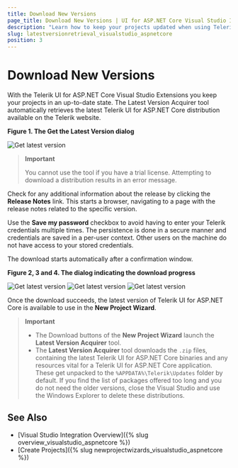 ```yaml
---
title: Download New Versions
page_title: Download New Versions | UI for ASP.NET Core Visual Studio Integration
description: "Learn how to keep your projects updated when using Telerik UI for ASP.NET Core."
slug: latestversionretrieval_visualstudio_aspnetcore
position: 3
---
```


# Download New Versions

With the Telerik UI for ASP.NET Core Visual Studio Extensions you keep your projects in an up-to-date state. The Latest Version Acquirer tool automatically retrieves the latest Telerik UI for ASP.NET Core distribution available on the Telerik website.

**Figure 1. The Get the Latest Version dialog**

![Get latest version](/images/vs-integration/lva1.png)

> **Important**
>
> You cannot use the tool if you have a trial license. Attempting to download a distribution results in an error message.

Check for any additional information about the release by clicking the **Release Notes** link. This starts a browser, navigating to a page with the release notes related to the specific version.

Use the **Save my password** checkbox to avoid having to enter your Telerik credentials multiple times. The persistence is done in a secure manner and credentials are saved in a per-user context. Other users on the machine do not have access to your stored credentials.

The download starts automatically after a confirmation window.

**Figure 2, 3 and 4. The dialog indicating the download progress**

![Get latest version](/images/vs-integration/lav2.png)
![Get latest version](/images/vs-integration/lav3.png)
![Get latest version](/images/vs-integration/lav4.png)

Once the download succeeds, the latest version of Telerik UI for ASP.NET Core is available to use in the **New Project Wizard**.

> **Important**
> * The Download buttons of the **New Project Wizard** launch the **Latest Version Acquirer** tool.
> * The **Latest Version Acquirer** tool downloads the `.zip` files, containing the latest Telerik UI for ASP.NET Core binaries and any resources vital for a Telerik UI for ASP.NET Core application. These get unpacked to the `%APPDATA%\Telerik\Updates` folder by default. If you find the list of packages offered too long and you do not need the older versions, close the Visual Studio and use the Windows Explorer to delete these distributions.

## See Also

* [Visual Studio Integration Overview]({% slug overview_visualstudio_aspnetcore %})
* [Create Projects]({% slug newprojectwizards_visualstudio_aspnetcore %})
